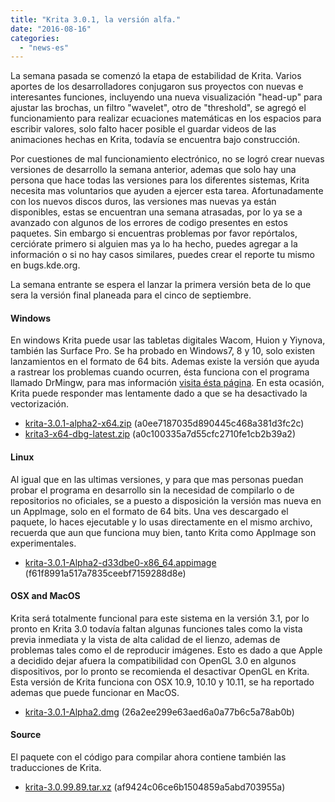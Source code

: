 ```yaml
---
title: "Krita 3.0.1, la versión alfa."
date: "2016-08-16"
categories: 
  - "news-es"
---
```


La semana pasada se comenzó la etapa de estabilidad de Krita. Varios aportes de los desarrolladores conjugaron sus proyectos con nuevas e interesantes funciones, incluyendo una nueva visualización "head-up" para ajustar las brochas, un filtro "wavelet", otro de "threshold", se agregó el funcionamiento para realizar ecuaciones matemáticas en los espacios para escribir valores, solo falto hacer posible el guardar videos de las animaciones hechas en Krita, todavía se encuentra bajo construcción.

Por cuestiones de mal funcionamiento electrónico, no se logró crear nuevas versiones de desarrollo la semana anterior, ademas que solo hay una persona que hace todas las versiones para los diferentes sistemas, Krita necesita mas voluntarios que ayuden a ejercer esta tarea. Afortunadamente con los nuevos discos duros, las versiones mas nuevas ya están disponibles, estas se encuentran una semana atrasadas, por lo ya se a avanzado con algunos de los errores de codigo presentes en estos paquetes. Sin embargo si encuentras problemas por favor repórtalos, cerciórate primero si alguien mas ya lo ha hecho, puedes agregar a la información o si no hay casos similares, puedes crear el reporte tu mismo en bugs.kde.org.

La semana entrante se espera el lanzar la primera versión beta de lo que sera la versión final planeada para el cinco de septiembre.

#### Windows

En windows Krita puede usar las tabletas digitales Wacom, Huion y Yiynova, también las Surface Pro. Se ha probado en Windows7, 8 y 10, solo existen lanzamientos en el formato de 64 bits. Ademas existe la versión que ayuda a rastrear los problemas cuando ocurren, ésta funciona con el programa llamado DrMingw, para mas información [visita ésta página](https://docs.krita.org/KritaFAQ/es#.C2.BFComo_puedo_crear_un_.22backtrace.22_en_Windows.3F). En esta ocasión, Krita puede responder mas lentamente dado a que se ha desactivado la vectorización.

- [krita-3.0.1-alpha2-x64.zip](http://files.kde.org/krita/3/windows/devbuilds/krita-3.0.1-alpha2-x64.zip) (a0ee7187035d890445c468a381d3fc2c)
- [krita3-x64-dbg-latest.zip](http://files.kde.org/krita/3/windows/debugbuilds/krita3-x64-dbg-latest.zip) (a0c100335a7d55cfc2710fe1cb2b39a2)

#### Linux

Al igual que en las ultimas versiones, y para que mas personas puedan probar el programa en desarrollo sin la necesidad de compilarlo o de repositorios no oficiales, se a puesto a disposición la versión mas nueva en un AppImage, solo en el formato de 64 bits. Una ves descargado el paquete, lo haces ejecutable y lo usas directamente en el mismo archivo, recuerda que aun que funciona muy bien, tanto Krita como AppImage son experimentales.

- [krita-3.0.1-Alpha2-d33dbe0-x86_64.appimage](http://files.kde.org/krita/3/linux/devbuilds/krita-3.0.1-Alpha2-d33dbe0-x86_64.appimage) (f61f8991a517a7835ceebf7159288d8e)

#### OSX and MacOS

Krita será totalmente funcional para este sistema en la versión 3.1, por lo pronto en Krita 3.0 todavía faltan algunas funciones tales como la vista previa inmediata y la vista de alta calidad de el lienzo, ademas de problemas tales como el de reproducir imágenes. Esto es dado a que Apple a decidido dejar afuera la compatibilidad con OpenGL 3.0 en algunos dispositivos, por lo pronto se recomienda el desactivar OpenGL en Krita. Esta versión de Krita funciona con OSX 10.9, 10.10 y 10.11, se ha reportado ademas que puede funcionar en MacOS.

- [krita-3.0.1-Alpha2.dmg](http://files.kde.org/krita/3/osx/devbuilds/krita-3.0.1-Alpha2.dmg) (26a2ee299e63aed6a0a77b6c5a78ab0b)

#### Source

El paquete con el código para compilar ahora contiene también las traducciones de Krita.

- [krita-3.0.99.89.tar.xz](http://files.kde.org/krita/3/source/krita-3.0.99.89.tar.xz) (af9424c06ce6b1504859a5abd703955a)

